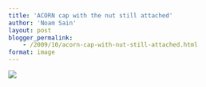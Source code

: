 ```yaml
---
title: 'ACORN cap with the nut still attached'
author: 'Noam Sain'
layout: post
blogger_permalink:
    - /2009/10/acorn-cap-with-nut-still-attached.html
format: image
---
```


[![](http://2.bp.blogspot.com/_8aN4krk1nsk/SvtRuIlAEDI/AAAAAAAAASQ/0iV4q6XRcXs/s400/ATT00252.jpg)](http://2.bp.blogspot.com/_8aN4krk1nsk/SvtRuIlAEDI/AAAAAAAAASQ/0iV4q6XRcXs/s1600-h/ATT00252.jpg)